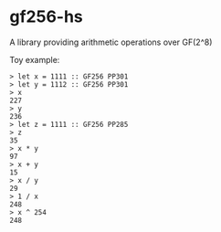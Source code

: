 # gf256-hs
A library providing arithmetic operations over GF(2^8)

Toy example:
```
> let x = 1111 :: GF256 PP301
> let y = 1112 :: GF256 PP301
> x
227
> y
236
> let z = 1111 :: GF256 PP285
> z
35
> x * y
97
> x + y
15
> x / y
29
> 1 / x
248
> x ^ 254
248
```